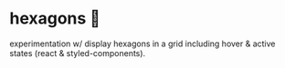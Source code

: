 # hexagons 🚀

experimentation w/ display hexagons in a grid including hover & active states (react & styled-components).